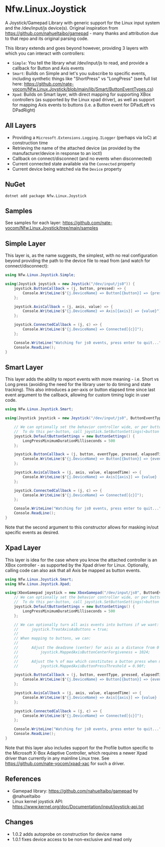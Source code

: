 # Nfw.Linux.Joystick

A Joystick/Gamepad Library with generic support for the Linux input system and the /dev/input/js<x> device(s).  Original inspiration from https://github.com/nahueltaibo/gamepad - many thanks and attribution due to that repo and its original parsing code.

This library extends and goes beyond however, providing 3 layers with which you can interact with controllers:

- `Simple`: You tell the library what /dev/input/js<x> to read, and provide a callback for Button and Axis events
- `Smart`: Builds on Simple and let's you subscribe to specific events, including synthetic things like "ShortPress" vs "LongPress" (see full list here: https://github.com/nate-yocom/Nfw.Linux.Joystick/blob/main/lib/Smart/ButtonEventTypes.cs)
- `Xpad`: Builds on Smart layer, with direct mapping for supporting XBox controllers (as supported by the Linux xpad driver), as well as support for mapping Axis events to buttons (i.e. a Button event for DPadLeft vs DPadRight)

## All Layers

 - Providing a ```Microsoft.Extensions.Logging.ILogger``` (perhaps via IoC) at construction time
 - Retrieving the name of the attached device (as provided by the manufacturer/device in response to an ioctl)
 - Callback on connect/disconnect (and no events when disconnected)
 - Current connected state available via the ```Connected``` property
 - Current device being watched via the ```Device``` property

## NuGet

```dotnet add package Nfw.Linux.Joystick```
 
## Samples 

See samples for each layer: https://github.com/nate-yocom/Nfw.Linux.Joystick/tree/main/samples
 
## Simple Layer

This layer is, as the name suggests, the simplest, with no real configuration beyond providing the path to the device file to read from (and watch for connect/disconnect):

```csharp
using Nfw.Linux.Joystick.Simple;

using(Joystick joystick = new Joystick("/dev/input/js0")) {
    joystick.ButtonCallback = (j, button, pressed) => {
        Console.WriteLine($"{j.DeviceName} => Button[{button}] => {pressed}");
    };

    joystick.AxisCallback = (j, axis, value) => {
        Console.WriteLine($"{j.DeviceName} => Axis[{axis}] => {value}");
    };

    joystick.ConnectedCallback = (j, c) => {
        Console.WriteLine($"{j.DeviceName} => Connected[{c}]");
    };

    Console.WriteLine("Watching for js0 events, press enter to quit...");
    Console.ReadLine();
}
```

## Smart Layer

This layer adds the ability to report events with more meaning - i.e. Short vs Long press (avoiding the need for the library user to do timing and state tracking).  This also introduces a per-axis or button elapsed time since last event argument to the callback, allowing for custom timing logic in user code.

```csharp
using Nfw.Linux.Joystick.Smart;

using(Joystick joystick = new Joystick("/dev/input/js0", ButtonEventTypes.All)) {

    // We can optionally set the behavior controller wide, or per button, re what constitutes a LongPress vs a ShortPress:
    //  To do this per-button, call joystick.SetButtonSettings(<button id>, <settings>);    
    joystick.DefaultButtonSettings = new ButtonSettings() { 
        LongPressMinimumDurationMilliseconds = 500
    };

    joystick.ButtonCallback = (j, button, eventType, pressed, elapsedTime) => {
        Console.WriteLine($"{j.DeviceName} => Button[{button}] => {eventType} [Current: {pressed} Elapsed: {elapsedTime}]");
    };

    joystick.AxisCallback = (j, axis, value, elapsedTime) => {
        Console.WriteLine($"{j.DeviceName} => Axis[{axis}] => {value} [Elapsed: {elapsedTime}]");
    };

    joystick.ConnectedCallback = (j, c) => {
        Console.WriteLine($"{j.DeviceName} => Connected[{c}]");
    };

    Console.WriteLine("Watching for js0 events, press enter to quit...");
    Console.ReadLine();
}
```

Note that the second argument to this constructor allows for masking in/out specific events as desired.

## Xpad Layer

This layer is idea for the case where you know the attached controller is an XBox controller - as supported by the Xpad driver for Linux.  Optionally, calling code can also ask that all Axis be mapped as button events.

```csharp
using Nfw.Linux.Joystick.Smart;
using Nfw.Linux.Joystick.Xpad;

using(XboxGamepad joystick = new XboxGamepad("/dev/input/js0", ButtonEventTypes.All)) {
    // We can optionally set the behavior controller wide, or per button, re what constitutes a LongPress vs a ShortPress:
    //  To do this per-button, call joystick.SetButtonSettings(<button id>, <settings>);    
    joystick.DefaultButtonSettings = new ButtonSettings() { 
        LongPressMinimumDurationMilliseconds = 500
    };

    // We can optionally turn all axis events into buttons if we want:
    //      joystick.TreatAxisAsButtons = true;
    //
    // When mapping to buttons, we can:
    //
    //      Adjust the deadzone (center) for axis as a distance from 0 with:
    //          joystick.MappedAxisButtonCenterForgiveness = 1024;
    //
    //      Adjust the % of max which constitutes a button press when mapping an axis to a button    
    //          joystick.MappedAxisButtonPressThreshold = 0.90f;

    joystick.ButtonCallback = (j, button, eventType, pressed, elapsedTime) => {
        Console.WriteLine($"{j.DeviceName} => Button[{button}] => {eventType} [Current: {pressed} Elapsed: {elapsedTime}]");
    };

    joystick.AxisCallback = (j, axis, value, elapsedTime) => {
        Console.WriteLine($"{j.DeviceName} => Axis[{axis}] => {value} [Elapsed: {elapsedTime}]");
    };

    joystick.ConnectedCallback = (j, c) => {
        Console.WriteLine($"{j.DeviceName} => Connected[{c}]");
    };

    Console.WriteLine("Watching for js0 events, press enter to quit...");
    Console.ReadLine();
}
```

Note that this layer also includes support for the Profile button specific to the Microsoft X-Box Adaptive Controller, which requires a newer Xpad driver than currently in any mainline Linux tree.  See https://github.com/nate-yocom/xpad-xac for such a driver.

## References
- Gamepad library: https://github.com/nahueltaibo/gamepad by @nahueltaibo
- Linux kernel joystick API: https://www.kernel.org/doc/Documentation/input/joystick-api.txt

## Changes

- 1.0.2 adds autoprobe on construction for device name
- 1.0.1 fixes device access to be non-exclusive and read only

